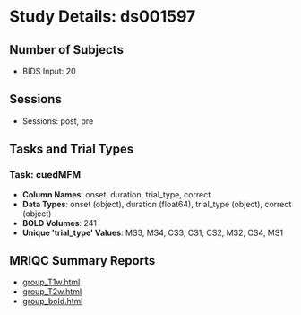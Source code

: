 # Study Details: ds001597

## Number of Subjects
- BIDS Input: 20

## Sessions
- Sessions: post, pre

## Tasks and Trial Types
### Task: cuedMFM
- **Column Names**: onset, duration, trial_type, correct
- **Data Types**: onset (object), duration (float64), trial_type (object), correct (object)
- **BOLD Volumes**: 241
- **Unique 'trial_type' Values**: MS3, MS4, CS3, CS1, CS2, MS2, CS4, MS1

## MRIQC Summary Reports
- [group_T1w.html](https://htmlpreview.github.io/?https://github.com/demidenm/openneuro_glmfitlins/blob/main/statsmodel_specs/ds001597/mriqc_summary/group_T1w.html)
- [group_T2w.html](https://htmlpreview.github.io/?https://github.com/demidenm/openneuro_glmfitlins/blob/main/statsmodel_specs/ds001597/mriqc_summary/group_T2w.html)
- [group_bold.html](https://htmlpreview.github.io/?https://github.com/demidenm/openneuro_glmfitlins/blob/main/statsmodel_specs/ds001597/mriqc_summary/group_bold.html)
